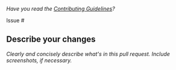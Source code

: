 _Have you read the [Contributing Guidelines](https://github.com/DennisRono/npay-server/blob/main/CONTRIBUTING.md)?_

Issue #

## Describe your changes

_Clearly and concisely describe what's in this pull request. Include screenshots, if necessary._
